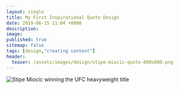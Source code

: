 ```yaml
---
layout: single
title: My First Inspirational Quote Design
date: 2019-06-15 11:04 +0000
description:
image: 
published: true
sitemap: false
tags: [design,"creating content"]
header:
  teaser: /assets/images/design/stipe-miocic-quote-800x800.png
---
```

![Stipe Miocic winning the UFC heavyweight title](/assets/images/design//assets/images/design/stipe-miocic-quote-800x800.png)
